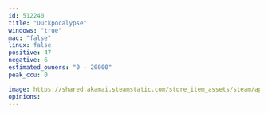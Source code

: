 ```yaml
---
id: 512240
title: "Duckpocalypse"
windows: "true"
mac: "false"
linux: false
positive: 47
negative: 6
estimated_owners: "0 - 20000"
peak_ccu: 0

image: https://shared.akamai.steamstatic.com/store_item_assets/steam/apps/512240/header.jpg?t=1471883066
opinions:
---
```

